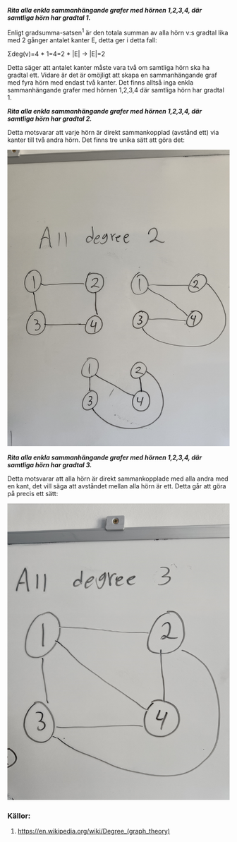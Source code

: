 ***Rita alla enkla sammanhängande grafer med hörnen 1,2,3,4, där samtliga hörn har gradtal 1.***

Enligt gradsumma-satsen<sup>1</sup> är den totala summan av alla hörn v:s gradtal lika med 2 gånger antalet kanter E, detta
ger i detta fall:

&Sigma;deg(v)=4 * 1=4=2 * |E| &rarr; |E|=2

Detta säger att antalet kanter måste vara två om samtliga hörn ska ha gradtal ett. Vidare är
det är omöjligt att skapa en sammanhängande graf
med fyra hörn med endast två kanter. Det finns alltså inga enkla sammanhängande grafer med hörnen 1,2,3,4 där samtliga
hörn har gradtal 1.

***Rita alla enkla sammanhängande grafer med hörnen 1,2,3,4, där samtliga hörn har gradtal 2.***

Detta motsvarar att varje hörn är direkt sammankopplad (avstånd ett) via kanter till två andra hörn. Det finns tre unika
sätt att göra det:

![degree2](degree2.jpg)

***Rita alla enkla sammanhängande grafer med hörnen 1,2,3,4, där samtliga hörn har gradtal 3.***

Detta motsvarar att alla hörn är direkt sammankopplade med alla andra med en kant, det vill säga att avståndet mellan alla
hörn är ett. Detta går att göra på precis ett sätt:

![degree3](degree3.jpg)


### Källor:
1. https://en.wikipedia.org/wiki/Degree_(graph_theory)